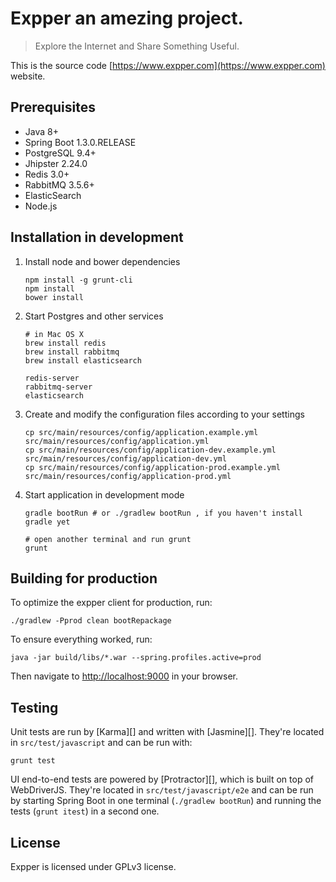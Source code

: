 Expper an amezing project.
=====

> Explore the Internet and Share Something Useful.

This is the source code [https://www.expper.com](https://www.expper.com) website.

## Prerequisites
- Java 8+
- Spring Boot 1.3.0.RELEASE
- PostgreSQL 9.4+
- Jhipster 2.24.0
- Redis 3.0+
- RabbitMQ 3.5.6+
- ElasticSearch
- Node.js 

## Installation in development
1. Install node and bower dependencies

    ```
    npm install -g grunt-cli 
    npm install
    bower install 
    ```
    
2. Start Postgres and other services

    ```
    # in Mac OS X
    brew install redis
    brew install rabbitmq
    brew install elasticsearch
    
    redis-server
    rabbitmq-server
    elasticsearch
    ```
    
3. Create and modify the configuration files according to your settings

    ```
    cp src/main/resources/config/application.example.yml src/main/resources/config/application.yml 
    cp src/main/resources/config/application-dev.example.yml src/main/resources/config/application-dev.yml 
    cp src/main/resources/config/application-prod.example.yml src/main/resources/config/application-prod.yml 
    ```
    
4. Start application in development mode

    ```
    gradle bootRun # or ./gradlew bootRun , if you haven't install gradle yet
    
    # open another terminal and run grunt
    grunt 
    ```


## Building for production

To optimize the expper client for production, run:

    ./gradlew -Pprod clean bootRepackage

To ensure everything worked, run:

    java -jar build/libs/*.war --spring.profiles.active=prod

Then navigate to [http://localhost:9000](http://localhost:9000) in your browser.

## Testing

Unit tests are run by [Karma][] and written with [Jasmine][]. They're located in `src/test/javascript` and can be run with:

    grunt test
    
UI end-to-end tests are powered by [Protractor][], which is built on top of WebDriverJS. They're located in `src/test/javascript/e2e` 
and can be run by starting Spring Boot in one terminal (`./gradlew bootRun`) and running the tests (`grunt itest`) in a second one.


## License
Expper is licensed under GPLv3 license.
